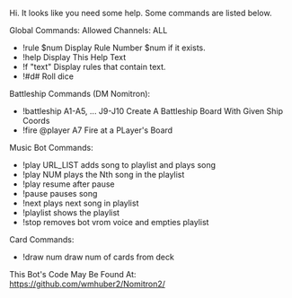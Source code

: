 Hi. It looks like you need some help. Some commands are listed below.

Global Commands: Allowed Channels: ALL   
-   !rule $num  Display Rule Number $num if it exists.
-   !help       Display This Help Text
-   !f "text"   Display rules that contain text.
-   !#d#        Roll dice 

Battleship Commands (DM Nomitron):
-   !battleship A1-A5, ... J9-J10      Create A Battleship Board With Given Ship Coords
-   !fire @player A7                   Fire at a PLayer's Board

Music Bot Commands:
-   !play URL_LIST      adds song to playlist and plays song
-   !play NUM           plays the Nth song in the playlist
-   !play               resume after pause
-   !pause              pauses song
-   !next               plays next song in playlist
-   !playlist           shows the playlist
-   !stop               removes bot vrom voice and empties playlist

Card Commands:
-   !draw num           draw num of cards from deck

This Bot's Code May Be Found At: https://github.com/wmhuber2/Nomitron2/